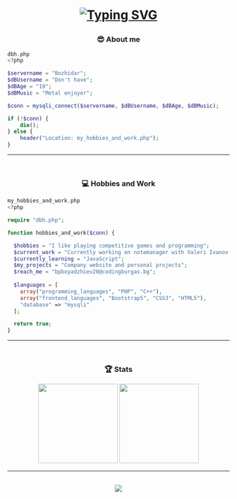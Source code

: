 <h1 align="center">
  
 [![Typing SVG](https://readme-typing-svg.herokuapp.com?color=%2327F797&center=true&vCenter=true&lines=echo+%22Hello+my+name+is+Bozhidar!%22)](https://git.io/typing-svg)
  
</h1>

<h3 align="center">😎 About me</h3>

```php
dbh.php
<?php

$servername = "Bozhidar";
$dBUsername = "Don't have";
$dBAge = "19";
$dBMusic = "Metal enjoyer";

$conn = mysqli_connect($servername, $dBUsername, $dBAge, $dBMusic);

if (!$conn) {
	die();
} else {
	header("Location: my_hobbies_and_work.php");
}
```

<hr>
<br>
<h3 align="center">💻 Hobbies and Work</h3>

```php
my_hobbies_and_work.php
<?php

require "dbh.php";

function hobbies_and_work($conn) {

  $hobbies = "I like playing competitive games and programming";
  $current_work = "Currently working on notemanager with Valeri Ivanov 🕵️🕵️";
  $currently_learning = "JavaScript";
  $my_projects = "Company website and personal projects";
  $reach_me = "bpboyadzhiev20@codingburgas.bg";
  
  $languages = [
    array("programming_languages", "PHP", "C++"),
    array("frontend_languages", "Bootstrap5", "CSS3", "HTML5"),
    "database" => "mysqli"
  ];

  return true;
}
```

<hr>
<br>

<h3 align="center">🏆 Stats</h3>
  <div align="center">
      <img src="https://github-readme-stats.vercel.app/api?username=BozhidarBoyadzhiev&theme=dark&show_icons=true" height="180">
      <img src="https://github-readme-stats.vercel.app/api/top-langs/?username=BozhidarBoyadzhiev&layout=compact&theme=dark"  height="180">
  </div>
  
<hr>
<br>

<div align="center">
  <img src="https://shields-io-visitor-counter.herokuapp.com/badge?page=BozhidarBoyadzhiev.BozhidarBoyadzhiev">
</div>
